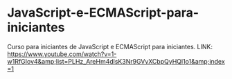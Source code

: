 # JavaScript-e-ECMAScript-para-iniciantes
Curso para iniciantes de JavaScript e ECMAScript para iniciantes. LINK: https://www.youtube.com/watch?v=1-w1RfGIov4&amp;list=PLHz_AreHm4dlsK3Nr9GVvXCbpQyHQl1o1&amp;index=1
